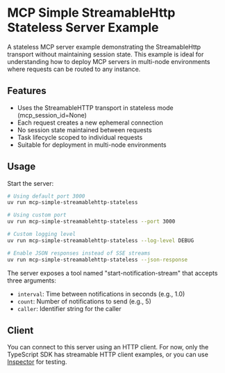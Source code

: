 # MCP Simple StreamableHttp Stateless Server Example

A stateless MCP server example demonstrating the StreamableHttp transport without maintaining session state. This example is ideal for understanding how to deploy MCP servers in multi-node environments where requests can be routed to any instance.

## Features

- Uses the StreamableHTTP transport in stateless mode (mcp_session_id=None)
- Each request creates a new ephemeral connection
- No session state maintained between requests
- Task lifecycle scoped to individual requests
- Suitable for deployment in multi-node environments


## Usage

Start the server:

```bash
# Using default port 3000
uv run mcp-simple-streamablehttp-stateless

# Using custom port
uv run mcp-simple-streamablehttp-stateless --port 3000

# Custom logging level
uv run mcp-simple-streamablehttp-stateless --log-level DEBUG

# Enable JSON responses instead of SSE streams
uv run mcp-simple-streamablehttp-stateless --json-response
```

The server exposes a tool named "start-notification-stream" that accepts three arguments:

- `interval`: Time between notifications in seconds (e.g., 1.0)
- `count`: Number of notifications to send (e.g., 5)
- `caller`: Identifier string for the caller


## Client

You can connect to this server using an HTTP client. For now, only the TypeScript SDK has streamable HTTP client examples, or you can use [Inspector](https://github.com/modelcontextprotocol/inspector) for testing.